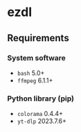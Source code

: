 # ezdl

## Requirements

### System software

- `bash` 5.0+
- `ffmpeg` 6.1.1+

### Python library (pip)

- `colorama` 0.4.4+
- `yt-dlp` 2023.7.6+
